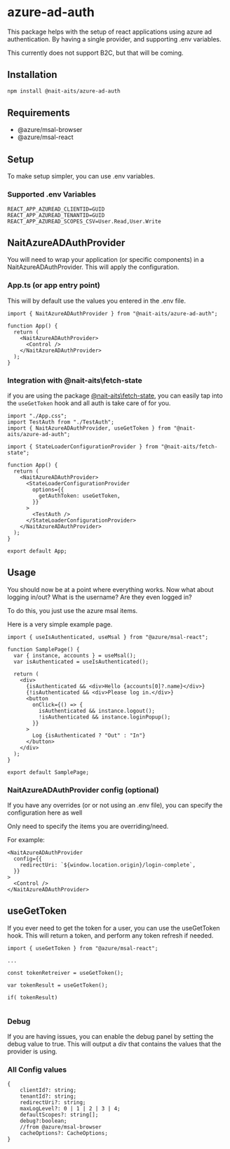 # azure-ad-auth

This package helps with the setup of react applications using azure ad authentication. By having a single provider, and supporting .env variables.

This currently does not support B2C, but that will be coming.

## Installation

```bash
npm install @nait-aits/azure-ad-auth
```

## Requirements

- @azure/msal-browser
- @azure/msal-react

## Setup

To make setup simpler, you can use .env variables.

### Supported .env Variables

```
REACT_APP_AZUREAD_CLIENTID=GUID
REACT_APP_AZUREAD_TENANTID=GUID
REACT_APP_AZUREAD_SCOPES_CSV=User.Read,User.Write
```

## NaitAzureADAuthProvider

You will need to wrap your application (or specific components) in a NaitAzureADAuthProvider. This will apply the configuration.

### App.ts (or app entry point)

This will by default use the values you entered in the .env file.

```tsx
import { NaitAzureADAuthProvider } from "@nait-aits/azure-ad-auth";

function App() {
  return (
    <NaitAzureADAuthProvider>
      <Control />
    </NaitAzureADAuthProvider>
  );
}
```

### Integration with @nait-aits\fetch-state

if you are using the package [@nait-aits\fetch-state](../fetch-state/README.md), you can easily tap into the `useGetToken` hook and all auth is take care of for you.

```tsx
import "./App.css";
import TestAuth from "./TestAuth";
import { NaitAzureADAuthProvider, useGetToken } from "@nait-aits/azure-ad-auth";

import { StateLoaderConfigurationProvider } from "@nait-aits/fetch-state";

function App() {
  return (
    <NaitAzureADAuthProvider>
      <StateLoaderConfigurationProvider
        options={{
          getAuthToken: useGetToken,
        }}
      >
        <TestAuth />
      </StateLoaderConfigurationProvider>
    </NaitAzureADAuthProvider>
  );
}

export default App;
```

## Usage

You should now be at a point where everything works. Now what about logging in/out? What is the username? Are they even logged in?

To do this, you just use the azure msal items.

Here is a very simple example page.

```tsx
import { useIsAuthenticated, useMsal } from "@azure/msal-react";

function SamplePage() {
  var { instance, accounts } = useMsal();
  var isAuthenticated = useIsAuthenticated();

  return (
    <div>
      {isAuthenticated && <div>Hello {accounts[0]?.name}</div>}
      {!isAuthenticated && <div>Please log in.</div>}
      <button
        onClick={() => {
          isAuthenticated && instance.logout();
          !isAuthenticated && instance.loginPopup();
        }}
      >
        Log {isAuthenticated ? "Out" : "In"}
      </button>
    </div>
  );
}

export default SamplePage;
```

### NaitAzureADAuthProvider config (optional)

If you have any overrides (or or not using an .env file), you can specify the configuration here as well

Only need to specify the items you are overriding/need.

For example:

```tsx
<NaitAzureADAuthProvider
  config={{
    redirectUri: `${window.location.origin}/login-complete`,
  }}
>
  <Control />
</NaitAzureADAuthProvider>
```

## useGetToken

If you ever need to get the token for a user, you can use the useGetToken hook. This will return a token, and perform any token refresh if needed.

```tsx
import { useGetToken } from "@azure/msal-react";

...

const tokenRetreiver = useGetToken();

var tokenResult = useGetToken();

if( tokenResult)


```

### Debug

If you are having issues, you can enable the debug panel by setting the debug value to true. This will output a div that contains the values that the provider is using.

### All Config values

```tsx
{
    clientId?: string;
    tenantId?: string;
    redirectUri?: string;
    maxLogLevel?: 0 | 1 | 2 | 3 | 4;
    defaultScopes?: string[];
    debug?:boolean;
    //from @azure/msal-browser
    cacheOptions?: CacheOptions;
}
```
